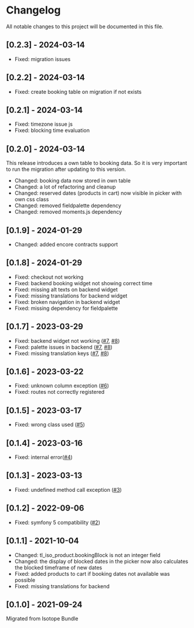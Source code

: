 # Changelog

All notable changes to this project will be documented in this file.

## [0.2.3] - 2024-03-14
- Fixed: migration issues

## [0.2.2] - 2024-03-14
- Fixed: create booking table on migration if not exists

## [0.2.1] - 2024-03-14
- Fixed: timezone issue js
- Fixed: blocking time evaluation

## [0.2.0] - 2024-03-14
This release introduces a own table to booking data. So it is very important to run the migration after updating to this version.

- Changed: booking data now stored in own table 
- Changed: a lot of refactoring and cleanup
- Changed: reserved dates (products in cart) now visible in picker with own css class
- Changed: removed fieldpalette dependency
- Changed: removed moments.js dependency

## [0.1.9] - 2024-01-29
- Changed: added encore contracts support

## [0.1.8] - 2024-01-29
- Fixed: checkout not working
- Fixed: backend booking widget not showing correct time
- Fixed: missing alt texts on backend widget
- Fixed: missing translations for backend widget
- Fixed: broken navigation in backend widget
- Fixed: missing dependency for fieldpalette

## [0.1.7] - 2023-03-29
- Fixed: backend widget not working ([#7], [#8])
- Fixed: palette issues in backend ([#7], [#8])
- Fixed: missing translation keys  ([#7], [#8])

## [0.1.6] - 2023-03-22
- Fixed: unknown column exception ([#6])
- Fixed: routes not correctly registered

## [0.1.5] - 2023-03-17
- Fixed: wrong class used ([#5])

## [0.1.4] - 2023-03-16 
- Fixed: internal error([#4])

## [0.1.3] - 2023-03-13
- Fixed: undefined method call exception ([#3])

## [0.1.2] - 2022-09-06
- Fixed: symfony 5 compatibility ([#2])

## [0.1.1] - 2021-10-04
- Changed: tl_iso_product.bookingBlock is not an integer field
- Changed: the display of blocked dates in the picker now also calculates the blocked timeframe of new dates
- Fixed: added products to cart if booking dates not available was possible
- Fixed: missing translations for backend

## [0.1.0] - 2021-09-24
Migrated from Isotope Bundle


[#8]: https://github.com/heimrichhannot/contao-isotope-resource-booking-bundle/pull/8
[#7]: https://github.com/heimrichhannot/contao-isotope-resource-booking-bundle/issues/7
[#6]: https://github.com/heimrichhannot/contao-isotope-resource-booking-bundle/issues/6
[#5]: https://github.com/heimrichhannot/contao-isotope-resource-booking-bundle/issues/5
[#4]: https://github.com/heimrichhannot/contao-isotope-resource-booking-bundle/issues/4
[#3]: https://github.com/heimrichhannot/contao-isotope-resource-booking-bundle/issues/3
[#2]: https://github.com/heimrichhannot/contao-isotope-resource-booking-bundle/issues/2